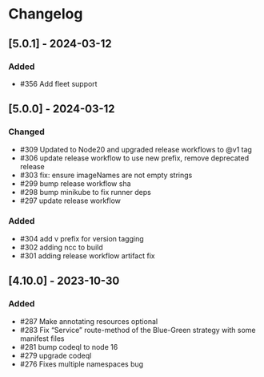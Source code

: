 # Changelog

## [5.0.1] - 2024-03-12

### Added

- #356 Add fleet support

## [5.0.0] - 2024-03-12

### Changed

- #309 Updated to Node20 and upgraded release workflows to @v1 tag
- #306 update release workflow to use new prefix, remove deprecated release
- #303 fix: ensure imageNames are not empty strings
- #299 bump release workflow sha
- #298 bump minikube to fix runner deps
- #297 update release workflow

### Added

- #304 add v prefix for version tagging
- #302 adding ncc to build
- #301 adding release workflow artifact fix

## [4.10.0] - 2023-10-30

### Added

- #287 Make annotating resources optional
- #283 Fix “Service” route-method of the Blue-Green strategy with some manifest files
- #281 bump codeql to node 16
- #279 upgrade codeql
- #276 Fixes multiple namespaces bug
